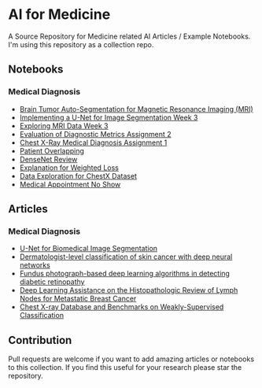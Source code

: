 # AI for Medicine

A Source Repository for Medicine related AI Articles / Example Notebooks.
I'm using this repository as a collection repo.


## Notebooks
### Medical Diagnosis
* [Brain Tumor Auto-Segmentation for Magnetic Resonance Imaging (MRI)](notebooks/medical_diagnosis/Week3/Week3_LastLab.ipynb)
* [Implementing a U-Net for Image Segmentation Week 3](notebooks/medical_diagnosis/Week3/An_example_unet_implementation_W3_Lab3.ipynb)
* [Exploring MRI Data Week 3](notebooks/medical_diagnosis/Week3/Explore_MRI_data_W3_Lab1.ipynb)
* [Evaluation of Diagnostic Metrics Assignment 2](notebooks/medical_diagnosis/Evaluation_of_Diagnostic_Metrics/Evaluation_of_Diagnostic_Metrics.ipynb)
* [Chest X-Ray Medical Diagnosis Assignment 1](notebooks/medical_diagnosis/Chest_X-Ray_Medical_Diagnosis_Assignment1.ipynb)
* [Patient Overlapping](notebooks/medical_diagnosis/PatientOverlapping_W1_lab4.ipynb)
* [DenseNet Review](notebooks/medical_diagnosis/Densenet_Review_W1_lab3.ipynb)
* [Explanation for Weighted Loss](notebooks/medical_diagnosis/CountingLabels_W1_lab2.ipynb)
* [Data Exploration for ChestX Dataset](notebooks/medical_diagnosis/dataExplorationW1_lab1.ipynb)
* [Medical Appointment No Show](notebooks/medical_appointment_date_time_feature_engineering.py)

## Articles

### Medical Diagnosis

* [U-Net for Biomedical Image Segmentation](../articles/domain_specific/medical_diagnosis/cnn_image_segmentation.pdf)
* [Dermatologist-level classification of skin cancer with deep neural networks](articles/domain_specific/medical_diagnosis/Dermatology.pdf)
* [Fundus photograph-based deep learning algorithms in detecting diabetic retinopathy](articles/domain_specific/medical_diagnosis/ophthalmology.pdf)
* [Deep Learning Assistance on the Histopathologic Review of Lymph Nodes for Metastatic Breast Cancer](articles/domain_specific/medical_diagnosis/Histopathology.pdf)
* [Chest X-ray Database and Benchmarks on Weakly-Supervised Classification](articles/domain_specific/medical_diagnosis/ChestX.pdf)


## Contribution
Pull requests are welcome if you want to add amazing articles or notebooks to this collection.
If you find this useful for your research please star the repository.

